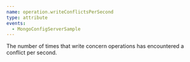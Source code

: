 ```yaml
---
name: operation.writeConflictsPerSecond
type: attribute
events:
  - MongoConfigServerSample
---
```


The number of times that write concern operations has encountered a conflict per second.